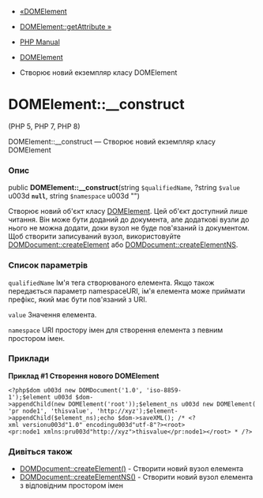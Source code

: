 - [«DOMElement](class.domelement.md)
- [DOMElement::getAttribute »](domelement.getattribute.md)

- [PHP Manual](index.md)
- [DOMElement](class.domelement.md)
- Створює новий екземпляр класу DOMElement

# DOMElement::\_\_construct

(PHP 5, PHP 7, PHP 8)

DOMElement::\_\_construct — Створює новий екземпляр класу DOMElement

### Опис

public **DOMElement::\_\_construct**(string `$qualifiedName`, ?string
`$value` u003d **`null`**, string `$namespace` u003d "")

Створює новий об'єкт класу [DOMElement](class.domelement.md). Цей
об'єкт доступний лише читання. Він може бути доданий до документа,
але додаткові вузли до нього не можна додати, доки вузол не буде пов'язаний
із документом. Щоб створити записуваний вузол, використовуйте
[DOMDocument::createElement](domdocument.createelement.md) або
[DOMDocument::createElementNS](domdocument.createelementns.md).

### Список параметрів

`qualifiedName`
Ім'я тега створюваного елемента. Якщо також передається параметр
namespaceURI, ім'я елемента може приймати префікс, який має бути
пов'язаний з URI.

`value`
Значення елемента.

`namespace`
URI простору імен для створення елемента з певним простором
імен.

### Приклади

**Приклад #1 Створення нового DOMElement**

` <?php$dom u003d new DOMDocument('1.0', 'iso-8859-1');$element u003d $dom->appendChild(new DOMElement('root'));$element_ns u003d new DOMElement('pr node1', 'thisvalue', 'http://xyz');$element->appendChild($element_ns);echo $dom->saveXML(); /* <?xml versionu003d"1.0" encodingu003d"utf-8"?><root><pr:node1 xmlns:pru003d"http://xyz">thisvalue</pr:node1></root> * /?> `

### Дивіться також

- [DOMDocument::createElement()](domdocument.createelement.md) -
Створити новий вузол елемента
- [DOMDocument::createElementNS()](domdocument.createelementns.md) -
Створити новий вузол елемента з відповідним простором імен
